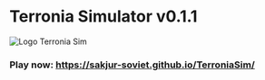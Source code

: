 # Terronia Simulator v0.1.1

![Logo Terronia Sim](https://i.imgur.com/UW4q5tT.png)

### Play now: https://sakjur-soviet.github.io/TerroniaSim/
